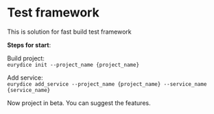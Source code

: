 # Test framework
This is solution for fast build test framework

__Steps for start__:

Build project:\
```eurydice init --project_name {project_name}```

Add service:\
```eurydice add_service --project_name {project_name} --service_name {service_name}```

Now project in beta. You can suggest the features.